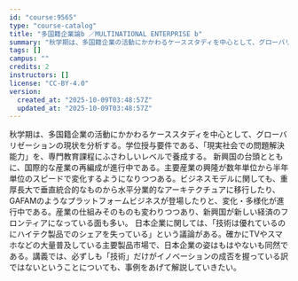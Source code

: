 ```yaml
---
id: "course:9565"
type: "course-catalog"
title: "多国籍企業論b ／MULTINATIONAL ENTERPRISE b"
summary: "秋学期は、多国籍企業の活動にかかわるケーススタディを中心として、グローバリゼーションの現状を分析する。学位授与要件である、「現実社会での問題解決能力」を、専門教育課程にふさわしいレベルで養成する。 新興国の台頭とともに、国際的な産業の再編成…"
tags: []
campus: ""
credits: 2
instructors: []
license: "CC-BY-4.0"
version:
  created_at: "2025-10-09T03:48:57Z"
  updated_at: "2025-10-09T03:48:57Z"
---
```

秋学期は、多国籍企業の活動にかかわるケーススタディを中心として、グローバリゼーションの現状を分析する。学位授与要件である、「現実社会での問題解決能力」を、専門教育課程にふさわしいレベルで養成する。 新興国の台頭とともに、国際的な産業の再編成が進行中である。主要産業の興隆が数年単位から半年単位のスピードで変化するようになりつつある。ビジネスモデルに関しても、重厚長大で垂直統合的なものから水平分業的なアーキテクチュアに移行したり、GAFAMのようなプラットフォームビジネスが登場したりと、変化・多様化が進行中である。産業の仕組みそのものも変わりつつあり、新興国が新しい経済のフロンティアになっている面も多い。 日本企業に関しては、「技術は優れているのにハイテク製品でのシェアを失っている」という議論がある。確かにTVやスマホなどの大量普及している主要製品市場で、日本企業の姿はもはやないも同然である。講義では、必ずしも「技術」だけがイノベーションの成否を握っている訳ではないということについても、事例をあげて解説していきたい。
